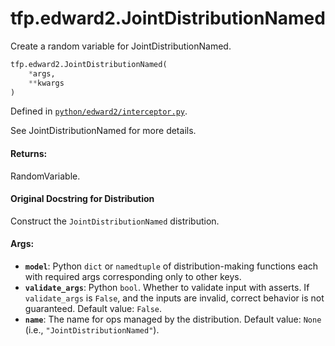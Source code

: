 <div itemscope itemtype="http://developers.google.com/ReferenceObject">
<meta itemprop="name" content="tfp.edward2.JointDistributionNamed" />
<meta itemprop="path" content="Stable" />
</div>

# tfp.edward2.JointDistributionNamed

Create a random variable for JointDistributionNamed.

``` python
tfp.edward2.JointDistributionNamed(
    *args,
    **kwargs
)
```



Defined in [`python/edward2/interceptor.py`](https://github.com/tensorflow/probability/tree/master/tensorflow_probability/python/edward2/interceptor.py).

<!-- Placeholder for "Used in" -->

See JointDistributionNamed for more details.

#### Returns:

  RandomVariable.

#### Original Docstring for Distribution

Construct the `JointDistributionNamed` distribution.


#### Args:

* <b>`model`</b>: Python `dict` or `namedtuple` of distribution-making functions each
  with required args corresponding only to other keys.
* <b>`validate_args`</b>: Python `bool`.  Whether to validate input with asserts.
  If `validate_args` is `False`, and the inputs are invalid,
  correct behavior is not guaranteed.
  Default value: `False`.
* <b>`name`</b>: The name for ops managed by the distribution.
  Default value: `None` (i.e., `"JointDistributionNamed"`).